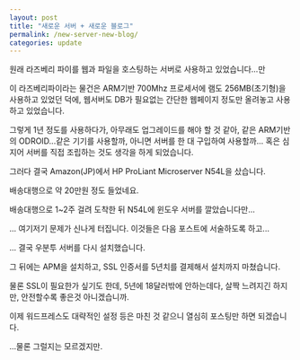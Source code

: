 ```yaml
---
layout: post
title: "새로운 서버 + 새로운 블로그"
permalink: /new-server-new-blog/
categories: update
---
```

원래 라즈베리 파이를 웹과 파일을 호스팅하는 서버로 사용하고 있었습니다...만

이 라즈베리파이라는 물건은 ARM기반 700Mhz 프로세서에 램도 256MB(초기형)을 사용하고 있었던 덕에, 웹서버도 DB가 필요없는 간단한 웹페이지 정도만 올려놓고 사용하고 있었습니다.

그렇게 1년 정도를 사용하다가, 아무래도 업그레이드를 해야 할 것 같아, 같은 ARM기반의 ODROID...같은 기기를 사용할까, 아니면 서버를 한 대 구입하여 사용할까... 혹은 심지어 서버를 직접 조립하는 것도 생각을 하게 되었습니다.

그러다 결국 Amazon(JP)에서 HP ProLiant Microserver N54L을 샀습니다.

배송대행으로 약 20만원 정도 들었네요.

배송대행으로 1~2주 걸려 도착한 뒤 N54L에 윈도우 서버를 깔았습니다만...

... 여기저기 문제가 신나게 터집니다. 이것들은 다음 포스트에 서술하도록 하고...

... 결국 우분투 서버를 다시 설치했습니다.

그 뒤에는 APM을 설치하고, SSL 인증서를 5년치를 결제해서 설치까지 마쳤습니다.

물론 SSL이 필요한가 싶기도 한데, 5년에 18달러밖에 안하는데다, 살짝 느려지긴 하지만, 안전할수록 좋은것 아니겠습니까.

이제 워드프레스도 대략적인 설정 등은 마친 것 같으니 열심히 포스팅만 하면 되겠습니다.

...물론 그럴지는 모르겠지만.
